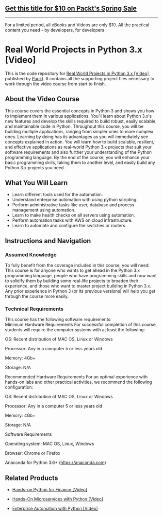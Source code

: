 ## [Get this title for $10 on Packt's Spring Sale](https://www.packt.com/V13274?utm_source=github&utm_medium=packt-github-repo&utm_campaign=spring_10_dollar_2022)
-----
For a limited period, all eBooks and Videos are only $10. All the practical content you need \- by developers, for developers

# Real World Projects in Python 3.x [Video]
This is the code repository for [Real World Projects in Python 3.x [Video]](), published by [Packt](https://www.packtpub.com/?utm_source=github). It contains all the supporting project files necessary to work through the video course from start to finish.
## About the Video Course
This course covers the essential concepts in Python 3 and shows you how to implement them in various applications. You’ll learn about Python 3.x's new features and develop the skills required to build robust, easily scalable, and maintainable code in Python. Throughout this course, you will be building multiple applications, ranging from simpler ones to more complex ones. Learning by doing has its advantages as you will immediately see concepts explained in action. You will learn how to build scalable, resilient, and effective applications as real-world Python 3.x projects that suit your software requirements and also further your understanding of the Python programming language. By the end of the course, you will enhance your basic programming skills, taking them to another level, and easily build any Python 3.x projects you need .




<H2>What You Will Learn</H2>
<DIV class=book-info-will-learn-text>
<UL>
<LI>Learn different tools used for the automation. 
<LI>Understand enterprise automation with using python scripting. 
<LI>Perform administrative tasks like user, database and process management using automation. 
<LI>Learn to make health checks on all servers using automation. 
<LI>Perform automation tasks with AWS on cloud infrastructure. 
<LI>Learn to automate and configure the switches or routers. </LI></UL></DIV>

## Instructions and Navigation
### Assumed Knowledge
To fully benefit from the coverage included in this course, you will need:<br/>
This course is for anyone who wants to get ahead in the Python 3.x programming language, people who have programming skills and now want to solidify them by building some real-life projects to broaden their experience, and those who want to master project building in Python 3.x. Any prior experience in Python 3 (or its previous versions) will help you get through the course more easily.
### Technical Requirements
This course has the following software requirements:<br/>
Minimum Hardware Requirements
For successful completion of this course, students will require the computer systems with at least the following:


OS: Recent distribution of MAC OS, Linux or Windows



Processor: Any in a computer 5 or less years old



Memory: 4Gb+



Storage: N/A




Recommended Hardware Requirements
For an optimal experience with hands-on labs and other practical activities, we recommend the following configuration:


OS: Recent distribution of MAC OS, Linux or Windows



Processor: Any in a computer 5 or less years old



Memory: 4Gb+



Storage: N/A


Software Requirements

Operating system: MAC OS, Linux, Windows



Browser: Chrome or Firefox



Anaconda for Python 3.6+   (https://anaconda.com)

## Related Products
* [Hands-on Python for Finance [Video]](https://www.packtpub.com/application-development/hands-python-finance-video?utm_source=github&utm_medium=repository&utm_campaign=9781789800975)

* [Hands-On Microservices with Python [Video]](https://www.packtpub.com/application-development/hands-microservices-python-video?utm_source=github&utm_medium=repository&utm_campaign=9781789132045)

* [Enterprise Automation with Python [Video]](https://www.packtpub.com/networking-and-servers/enterprise-automation-python-video?utm_source=github&utm_medium=repository&utm_campaign=9781788470247)

